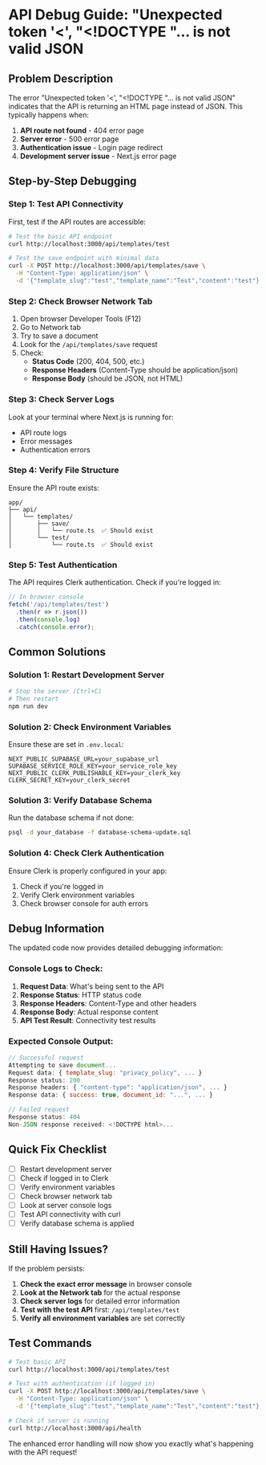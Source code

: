 # API Debug Guide: "Unexpected token '<', "<!DOCTYPE "... is not valid JSON

## Problem Description

The error "Unexpected token '<', "<!DOCTYPE "... is not valid JSON" indicates that the API is returning an HTML page instead of JSON. This typically happens when:

1. **API route not found** - 404 error page
2. **Server error** - 500 error page  
3. **Authentication issue** - Login page redirect
4. **Development server issue** - Next.js error page

## Step-by-Step Debugging

### Step 1: Test API Connectivity

First, test if the API routes are accessible:

```bash
# Test the basic API endpoint
curl http://localhost:3000/api/templates/test

# Test the save endpoint with minimal data
curl -X POST http://localhost:3000/api/templates/save \
  -H "Content-Type: application/json" \
  -d '{"template_slug":"test","template_name":"Test","content":"test"}'
```

### Step 2: Check Browser Network Tab

1. Open browser Developer Tools (F12)
2. Go to Network tab
3. Try to save a document
4. Look for the `/api/templates/save` request
5. Check:
   - **Status Code** (200, 404, 500, etc.)
   - **Response Headers** (Content-Type should be application/json)
   - **Response Body** (should be JSON, not HTML)

### Step 3: Check Server Logs

Look at your terminal where Next.js is running for:
- API route logs
- Error messages
- Authentication errors

### Step 4: Verify File Structure

Ensure the API route exists:
```
app/
├── api/
│   └── templates/
│       ├── save/
│       │   └── route.ts  ✅ Should exist
│       └── test/
│           └── route.ts  ✅ Should exist
```

### Step 5: Test Authentication

The API requires Clerk authentication. Check if you're logged in:

```javascript
// In browser console
fetch('/api/templates/test')
  .then(r => r.json())
  .then(console.log)
  .catch(console.error);
```

## Common Solutions

### Solution 1: Restart Development Server

```bash
# Stop the server (Ctrl+C)
# Then restart
npm run dev
```

### Solution 2: Check Environment Variables

Ensure these are set in `.env.local`:
```env
NEXT_PUBLIC_SUPABASE_URL=your_supabase_url
SUPABASE_SERVICE_ROLE_KEY=your_service_role_key
NEXT_PUBLIC_CLERK_PUBLISHABLE_KEY=your_clerk_key
CLERK_SECRET_KEY=your_clerk_secret
```

### Solution 3: Verify Database Schema

Run the database schema if not done:
```bash
psql -d your_database -f database-schema-update.sql
```

### Solution 4: Check Clerk Authentication

Ensure Clerk is properly configured in your app:
1. Check if you're logged in
2. Verify Clerk environment variables
3. Check browser console for auth errors

## Debug Information

The updated code now provides detailed debugging information:

### Console Logs to Check:

1. **Request Data**: What's being sent to the API
2. **Response Status**: HTTP status code
3. **Response Headers**: Content-Type and other headers
4. **Response Body**: Actual response content
5. **API Test Result**: Connectivity test results

### Expected Console Output:

```javascript
// Successful request
Attempting to save document...
Request data: { template_slug: "privacy_policy", ... }
Response status: 200
Response headers: { "content-type": "application/json", ... }
Response data: { success: true, document_id: "...", ... }

// Failed request
Response status: 404
Non-JSON response received: <!DOCTYPE html>...
```

## Quick Fix Checklist

- [ ] Restart development server
- [ ] Check if logged in to Clerk
- [ ] Verify environment variables
- [ ] Check browser network tab
- [ ] Look at server console logs
- [ ] Test API connectivity with curl
- [ ] Verify database schema is applied

## Still Having Issues?

If the problem persists:

1. **Check the exact error message** in browser console
2. **Look at the Network tab** for the actual response
3. **Check server logs** for detailed error information
4. **Test with the test API** first: `/api/templates/test`
5. **Verify all environment variables** are set correctly

## Test Commands

```bash
# Test basic API
curl http://localhost:3000/api/templates/test

# Test with authentication (if logged in)
curl -X POST http://localhost:3000/api/templates/save \
  -H "Content-Type: application/json" \
  -d '{"template_slug":"test","template_name":"Test","content":"test"}'

# Check if server is running
curl http://localhost:3000/api/health
```

The enhanced error handling will now show you exactly what's happening with the API request! 